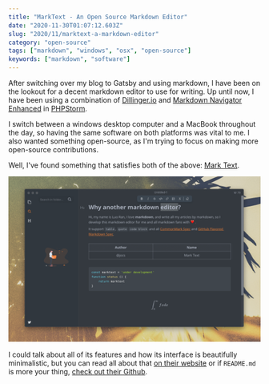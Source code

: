 ```yaml
---
title: "MarkText - An Open Source Markdown Editor"
date: "2020-11-30T01:07:12.603Z"
slug: "2020/11/marktext-a-markdown-editor"
category: "open-source"
tags: ["markdown", "windows", "osx", "open-source"]
keywords: ["markdown", "software"]
---
```

After switching over my blog to Gatsby and using markdown, I have been on the lookout for a decent markdown editor to use for writing. Up until now, I have been using a combination of [Dillinger.io](https://dillinger.io/) and [Markdown Navigator Enhanced](https://plugins.jetbrains.com/plugin/7896-markdown-navigator-enhanced) in [PHPStorm](https://www.jetbrains.com/phpstorm/).

I switch between a windows desktop computer and a MacBook throughout the day, so having the same software on both platforms was vital to me. I also wanted something open-source, as I'm trying to focus on making more open-source contributions.

Well, I've found something that satisfies both of the above: [Mark Text](https://marktext.app/).

![An image of MarkText software](images/marktext.png)

I could talk about all of its features and how its interface is beautifully minimalistic, but you can read all about that [on their website](https://marktext.app/) or if `README.md` is more your thing, [check out their Github](https://github.com/marktext/marktext).